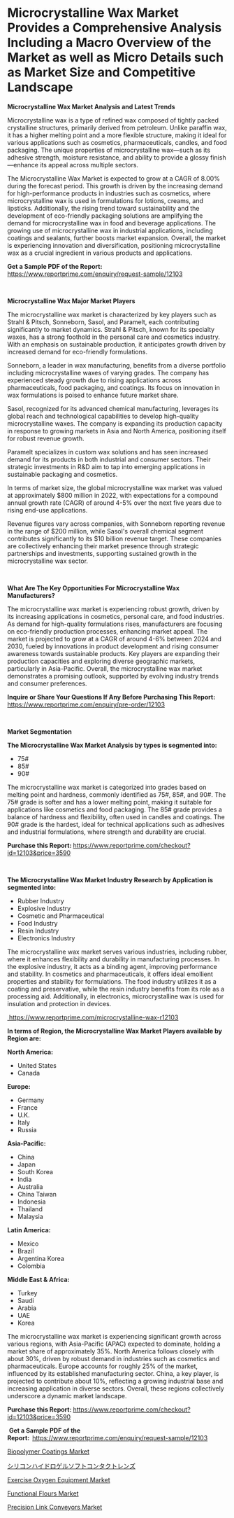 <p><h1>Microcrystalline Wax Market Provides a Comprehensive Analysis Including a Macro Overview of the Market as well as Micro Details such as Market Size and Competitive Landscape</h1></p><p><strong>Microcrystalline Wax Market Analysis and Latest Trends</strong></p>
<p><p>Microcrystalline wax is a type of refined wax composed of tightly packed crystalline structures, primarily derived from petroleum. Unlike paraffin wax, it has a higher melting point and a more flexible structure, making it ideal for various applications such as cosmetics, pharmaceuticals, candles, and food packaging. The unique properties of microcrystalline wax—such as its adhesive strength, moisture resistance, and ability to provide a glossy finish—enhance its appeal across multiple sectors.</p><p>The Microcrystalline Wax Market is expected to grow at a CAGR of 8.00% during the forecast period. This growth is driven by the increasing demand for high-performance products in industries such as cosmetics, where microcrystalline wax is used in formulations for lotions, creams, and lipsticks. Additionally, the rising trend toward sustainability and the development of eco-friendly packaging solutions are amplifying the demand for microcrystalline wax in food and beverage applications. The growing use of microcrystalline wax in industrial applications, including coatings and sealants, further boosts market expansion. Overall, the market is experiencing innovation and diversification, positioning microcrystalline wax as a crucial ingredient in various products and applications.</p></p>
<p><strong>Get a Sample PDF of the Report:&nbsp;</strong> <a href="https://www.reportprime.com/enquiry/request-sample/12103">https://www.reportprime.com/enquiry/request-sample/12103</a></p>
<p>&nbsp;</p>
<p><strong>Microcrystalline Wax Major Market Players</strong></p>
<p><p>The microcrystalline wax market is characterized by key players such as Strahl & Pitsch, Sonneborn, Sasol, and Paramelt, each contributing significantly to market dynamics. Strahl & Pitsch, known for its specialty waxes, has a strong foothold in the personal care and cosmetics industry. With an emphasis on sustainable production, it anticipates growth driven by increased demand for eco-friendly formulations.</p><p>Sonneborn, a leader in wax manufacturing, benefits from a diverse portfolio including microcrystalline waxes of varying grades. The company has experienced steady growth due to rising applications across pharmaceuticals, food packaging, and coatings. Its focus on innovation in wax formulations is poised to enhance future market share.</p><p>Sasol, recognized for its advanced chemical manufacturing, leverages its global reach and technological capabilities to develop high-quality microcrystalline waxes. The company is expanding its production capacity in response to growing markets in Asia and North America, positioning itself for robust revenue growth.</p><p>Paramelt specializes in custom wax solutions and has seen increased demand for its products in both industrial and consumer sectors. Their strategic investments in R&D aim to tap into emerging applications in sustainable packaging and cosmetics.</p><p>In terms of market size, the global microcrystalline wax market was valued at approximately $800 million in 2022, with expectations for a compound annual growth rate (CAGR) of around 4-5% over the next five years due to rising end-use applications.</p><p>Revenue figures vary across companies, with Sonneborn reporting revenue in the range of $200 million, while Sasol's overall chemical segment contributes significantly to its $10 billion revenue target. These companies are collectively enhancing their market presence through strategic partnerships and investments, supporting sustained growth in the microcrystalline wax sector.</p></p>
<p>&nbsp;</p>
<p><strong>What Are The Key Opportunities For Microcrystalline Wax Manufacturers?</strong></p>
<p><p>The microcrystalline wax market is experiencing robust growth, driven by its increasing applications in cosmetics, personal care, and food industries. As demand for high-quality formulations rises, manufacturers are focusing on eco-friendly production processes, enhancing market appeal. The market is projected to grow at a CAGR of around 4-6% between 2024 and 2030, fueled by innovations in product development and rising consumer awareness towards sustainable products. Key players are expanding their production capacities and exploring diverse geographic markets, particularly in Asia-Pacific. Overall, the microcrystalline wax market demonstrates a promising outlook, supported by evolving industry trends and consumer preferences.</p></p>
<p><strong>Inquire or Share Your Questions If Any Before Purchasing This Report:</strong> <a href="https://www.reportprime.com/enquiry/pre-order/12103">https://www.reportprime.com/enquiry/pre-order/12103</a></p>
<p>&nbsp;</p>
<p><strong>Market Segmentation</strong></p>
<p><strong>The Microcrystalline Wax Market Analysis by types is segmented into:</strong></p>
<p><ul><li>75#</li><li>85#</li><li>90#</li></ul></p>
<p><p>The microcrystalline wax market is categorized into grades based on melting point and hardness, commonly identified as 75#, 85#, and 90#. The 75# grade is softer and has a lower melting point, making it suitable for applications like cosmetics and food packaging. The 85# grade provides a balance of hardness and flexibility, often used in candles and coatings. The 90# grade is the hardest, ideal for technical applications such as adhesives and industrial formulations, where strength and durability are crucial.</p></p>
<p><strong>Purchase this Report:&nbsp;</strong><a href="https://www.reportprime.com/checkout?id=12103&price=3590">https://www.reportprime.com/checkout?id=12103&price=3590</a></p>
<p>&nbsp;</p>
<p><strong>The Microcrystalline Wax Market Industry Research by Application is segmented into:</strong></p>
<p><ul><li>Rubber Industry</li><li>Explosive Industry</li><li>Cosmetic and Pharmaceutical</li><li>Food Industry</li><li>Resin Industry</li><li>Electronics Industry</li></ul></p>
<p><p>The microcrystalline wax market serves various industries, including rubber, where it enhances flexibility and durability in manufacturing processes. In the explosive industry, it acts as a binding agent, improving performance and stability. In cosmetics and pharmaceuticals, it offers ideal emollient properties and stability for formulations. The food industry utilizes it as a coating and preservative, while the resin industry benefits from its role as a processing aid. Additionally, in electronics, microcrystalline wax is used for insulation and protection in devices.</p></p>
<p><a href="https://www.reportprime.com/microcrystalline-wax-r12103">&nbsp;https://www.reportprime.com/microcrystalline-wax-r12103</a></p>
<p><strong>In terms of Region, the Microcrystalline Wax Market Players available by Region are:</strong></p>
<p>
    <p> <strong> North America: </strong>
        <ul>
            <li>United States</li>
            <li>Canada</li>
        </ul>
        </p> 
    <p> <strong> Europe: </strong>
        <ul>
            <li>Germany</li>
            <li>France</li>
            <li>U.K.</li>
            <li>Italy</li>
            <li>Russia</li>
        </ul>
        </p> 
    <p> <strong> Asia-Pacific: </strong>
        <ul>
            <li>China</li>
            <li>Japan</li>
            <li>South Korea</li>
            <li>India</li>
            <li>Australia</li>
            <li>China Taiwan</li>
            <li>Indonesia</li>
            <li>Thailand</li>
            <li>Malaysia</li>
        </ul>
        </p> 
    <p> <strong> Latin America: </strong>
        <ul>
            <li>Mexico</li>
            <li>Brazil</li>
            <li>Argentina Korea</li>
            <li>Colombia</li>
        </ul>
        </p> 
    <p> <strong> Middle East & Africa: </strong>
        <ul>
            <li>Turkey</li>
            <li>Saudi</li>
            <li>Arabia</li>
            <li>UAE</li>
            <li>Korea</li>
        </ul>
    </p>
    </p>
<p><p>The microcrystalline wax market is experiencing significant growth across various regions, with Asia-Pacific (APAC) expected to dominate, holding a market share of approximately 35%. North America follows closely with about 30%, driven by robust demand in industries such as cosmetics and pharmaceuticals. Europe accounts for roughly 25% of the market, influenced by its established manufacturing sector. China, a key player, is projected to contribute about 10%, reflecting a growing industrial base and increasing application in diverse sectors. Overall, these regions collectively underscore a dynamic market landscape.</p></p>
<p><strong>Purchase this Report: </strong><a href="https://www.reportprime.com/checkout?id=12103&price=3590">https://www.reportprime.com/checkout?id=12103&price=3590</a></p>
<p>&nbsp;<strong>Get a Sample PDF of the Report:&nbsp;&nbsp;</strong><a href="https://www.reportprime.com/enquiry/request-sample/12103">https://www.reportprime.com/enquiry/request-sample/12103</a></p>
<p><strong></strong></p>
<p><p><a href="https://github.com/NorbertYates/Market-Research-Report-List-6/blob/main/biopolymer-coatings-market.md">Biopolymer Coatings Market</a></p><p><a href="https://medium.com/@reyeshowell655/%E3%82%B7%E3%83%AA%E3%82%B3%E3%83%BC%E3%83%B3%E3%83%8F%E3%82%A4%E3%83%89%E3%83%AD%E3%82%B2%E3%83%AB%E3%82%BD%E3%83%95%E3%83%88%E3%82%B3%E3%83%B3%E3%82%BF%E3%82%AF%E3%83%88%E3%83%AC%E3%83%B3%E3%82%BA%E5%B8%82%E5%A0%B4-2024%E5%B9%B4%E3%81%8B%E3%82%892031%E5%B9%B4%E3%81%BE%E3%81%A7%E3%81%AE%E6%A5%AD%E7%95%8C%E5%8B%95%E5%90%91%E3%81%A8%E4%BA%88%E6%B8%AC-6ff15e2248bc">シリコンハイドロゲルソフトコンタクトレンズ</a></p><p><a href="https://issuu.com/reportprime-2/docs/exercise-oxygen-equipment-market-si_69ec754d24fdb4">Exercise Oxygen Equipment Market</a></p><p><a href="https://issuu.com/reportprime-2/docs/functional-flours-market-size-2030._80a65acf242fea">Functional Flours Market</a></p><p><a href="https://medium.com/@aprilhirthe/global-precision-link-conveyors-market-landscape-future-trends-and-market-strategic-forecast-2024-ff9c3c3b5bbd">Precision Link Conveyors Market</a></p></p>